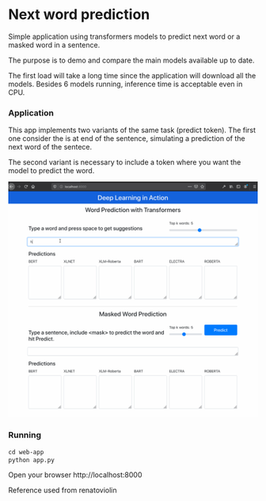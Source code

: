# Next word prediction
Simple application using transformers models to predict next word or a masked word in a sentence.

The purpose is to demo and compare the main models available up to date.

The first load will take a long time since the application will download all the models. Besides 6 models running, inference time is acceptable even in CPU.

### Application
This app implements two variants of the same task (predict <mask> token). The first one consider the <mask> is at end of the sentence, simulating a prediction of the next word of the sentece.

The second variant is necessary to include a <mask> token where you want the model to predict the word.


![Word prediction](word_prediction.gif)

### Running 

```
cd web-app
python app.py
```

Open your browser http://localhost:8000

Reference used from renatoviolin
